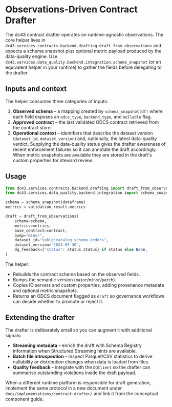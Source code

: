 # Observations-Driven Contract Drafter

The dc43 contract drafter operates on runtime-agnostic observations. The
core helper lives in
`dc43.services.contracts.backend.drafting.draft_from_observations`
and expects a schema snapshot plus optional metric payload produced by
the data-quality engine. Use
`dc43.services.data_quality.backend.integration.schema_snapshot` (or an
equivalent helper in your runtime) to gather the fields before delegating
to the drafter.

## Inputs and context

The helper consumes three categories of inputs:

1. **Observed schema** – a mapping created by `schema_snapshot(df)` where each
   field exposes an `odcs_type`, `backend_type`, and `nullable` flag.
2. **Approved contract** – the last validated ODCS contract retrieved from the
   contract store.
3. **Operational context** – identifiers that describe the dataset version
   (`dataset_id`, `dataset_version`) and, optionally, the latest data-quality
   verdict.  Supplying the data-quality status gives the drafter awareness of
   recent enforcement failures so it can annotate the draft accordingly.  When
   metric snapshots are available they are stored in the draft's custom
   properties for steward review.

## Usage

```python
from dc43.services.contracts.backend.drafting import draft_from_observations
from dc43.services.data_quality.backend.integration import schema_snapshot

schema = schema_snapshot(dataframe)
metrics = validation_result.metrics

draft = draft_from_observations(
    schema=schema,
    metrics=metrics,
    base_contract=contract,
    bump="minor",
    dataset_id="table:catalog.schema.orders",
    dataset_version="2024-05-30",
    dq_feedback={"status": status.status} if status else None,
)
```

The helper:

* Rebuilds the contract schema based on the observed fields.
* Bumps the semantic version (`major`/`minor`/`patch`).
* Copies IO servers and custom properties, adding provenance metadata and
  optional metric snapshots.
* Returns an ODCS document flagged as `draft` so governance workflows can decide
  whether to promote or reject it.

## Extending the drafter

The drafter is deliberately small so you can augment it with additional signals:

* **Streaming metadata** – enrich the draft with Schema Registry information when
  Structured Streaming hints are available.
* **Batch file introspection** – inspect Parquet/CSV statistics to derive
  nullability or distribution changes when data is loaded from files.
* **Quality feedback** – integrate with the `DQClient` so the drafter can
  summarise outstanding violations inside the draft payload.

When a different runtime platform is responsible for draft generation, implement
the same protocol in a new document under
`docs/implementations/contract-drafter/` and link it from the conceptual
component guide.
